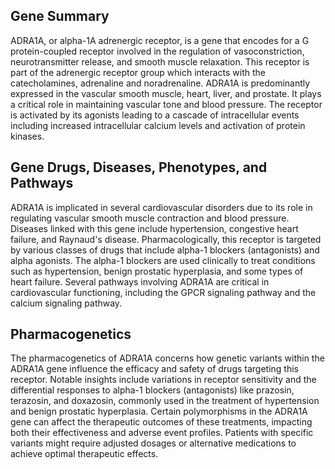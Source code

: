 ## Gene Summary
ADRA1A, or alpha-1A adrenergic receptor, is a gene that encodes for a G protein-coupled receptor involved in the regulation of vasoconstriction, neurotransmitter release, and smooth muscle relaxation. This receptor is part of the adrenergic receptor group which interacts with the catecholamines, adrenaline and noradrenaline. ADRA1A is predominantly expressed in the vascular smooth muscle, heart, liver, and prostate. It plays a critical role in maintaining vascular tone and blood pressure. The receptor is activated by its agonists leading to a cascade of intracellular events including increased intracellular calcium levels and activation of protein kinases.

## Gene Drugs, Diseases, Phenotypes, and Pathways
ADRA1A is implicated in several cardiovascular disorders due to its role in regulating vascular smooth muscle contraction and blood pressure. Diseases linked with this gene include hypertension, congestive heart failure, and Raynaud's disease. Pharmacologically, this receptor is targeted by various classes of drugs that include alpha-1 blockers (antagonists) and alpha agonists. The alpha-1 blockers are used clinically to treat conditions such as hypertension, benign prostatic hyperplasia, and some types of heart failure. Several pathways involving ADRA1A are critical in cardiovascular functioning, including the GPCR signaling pathway and the calcium signaling pathway.

## Pharmacogenetics
The pharmacogenetics of ADRA1A concerns how genetic variants within the ADRA1A gene influence the efficacy and safety of drugs targeting this receptor. Notable insights include variations in receptor sensitivity and the differential responses to alpha-1 blockers (antagonists) like prazosin, terazosin, and doxazosin, commonly used in the treatment of hypertension and benign prostatic hyperplasia. Certain polymorphisms in the ADRA1A gene can affect the therapeutic outcomes of these treatments, impacting both their effectiveness and adverse event profiles. Patients with specific variants might require adjusted dosages or alternative medications to achieve optimal therapeutic effects.